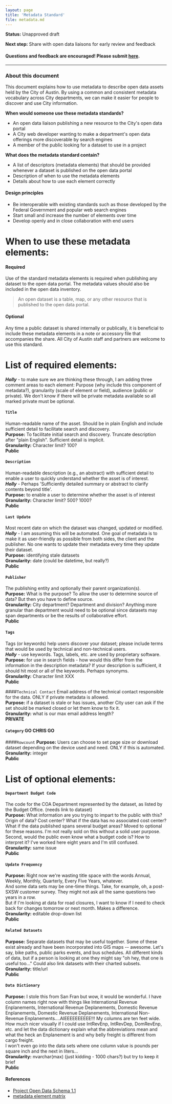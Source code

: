```yaml
---
layout: page
title: 'Metadata Standard'
file: metadata.md
---
```


**Status:** Unapproved draft  

**Next step:** Share with open data liaisons for early review and feedback  

#### Questions and feedback are encouraged! Please submit [here](https://github.com/cityofaustin/open-data-docs/milestones/Metadata%20Standard%20v1.0).

***

### About this document

This document explains how to use metadata to describe open data assets held by the City of Austin. By using a common and consistent metadata vocabulary across City departments, we can make it easier for people to discover and use City information. 

**When would someone use these metadata standards?**

* An open data liaison publishing a new resource to the City's open data portal
* A City web developer wanting to make a department's open data offerings more discoverable by search engines
* A member of the public looking for a dataset to use in a project

**What does the metadata standard contain?**

* A list of descriptors (metadata elements) that should be provided whenever a dataset is published on the open data portal
* Description of when to use the metadata elements
* Details about how to use each element correctly

#### Design principles

* Be interoperable with existing standards such as those developed by the Federal Government and popular web search engines
* Start small and increase the number of elements over time
* Develop openly and in close collaboration with end users

# When to use these metadata elements:

#### Required
Use of the standard metadata elements is required when publishing any dataset to the open data portal. The metadata values should also be included in the open data inventory. 
> An open dataset is a table, map, or any other resource that is published to the open data portal.

#### Optional
Any time a public dataset is shared internally or publically, it is beneficial to include these metadata elements in a note or accessory file that accompanies the share. All City of Austin staff and partners are welcome to use this standard. 

# List of required elements:

***Holly*** - to make sure we are thinking these through, I am adding three comment areas to each element:  Purpose (why include this component of metadata?), granularity (scale of element or field), audience (public or private).  We don't know if there will be private metadata available so all marked private must be optional.


#### `Title`
Human-readable name of the asset. Should be in plain English and include sufficient detail to facilitate search and discovery.  
**Purpose:**  To facilitate initial search and discovery.  Truncate description after "plain English".  Sufficient detail is implicit.  
**Granularity:**  Character limit? 100?  
**Public**

#### `Description` 
Human-readable description (e.g., an abstract) with sufficient detail to enable a user to quickly understand whether the asset is of interest.   
***Holly*** - Perhaps 'Sufficiently detailed summary or abstract to clarify contents beyond title'.  
**Purpose:**  to enable a user to determine whether the asset is of interest  
**Granularity:** Character limit?  500?  1000?  
**Public**  

#### `Last Update`
Most recent date on which the dataset was changed, updated or modified.   
***Holly*** - I am assuming this will be automated.  One goal of metadata is to make it as user-friendly as possible from both sides, the client and the publisher.  No one wants to update their metadata every time they update their dataset.  
**Purpose:**  identifying stale datasets  
**Granularity:**  date (could be datetime, but really?)  
**Public**

#### `Publisher`
The publishing entity and optionally their parent organization(s).  
**Purpose:**  What is the purpose?  To allow the user to determine source of data?  But then you have to define source.  
**Granularity:**  City department?  Department and division?  Anything more granular than department would need to be optional since datasets may span departments or be the results of collaborative effort.  
**Public**

#### `Tags`
Tags (or keywords) help users discover your dataset; please include terms that would be used by technical and non-technical users.   
***Holly*** - use keywords.  Tags, labels, etc. are used by proprietary software.  
**Purpose:** for use in search fields - how would this differ from the information in the description metadata?  If your description is sufficient, it should hit most or all of the keywords.  Perhaps synonyms.  
**Granularity:** Character limit XXX  
**Public**

####`Technical Contact`
Email address of the technical contact responsible for the data.  ONLY if private metadata is allowed.   
**Purpose:**  if a dataset is stale or has issues, another City user can ask if the set should be marked closed or let them know to fix it.   
**Granularity:**  what is our max email address length?      
**PRIVATE**  

#### `Category`  GO CHRIS GO

####`Rowcount`
**Purpose:**  Users can choose to set page size or download dataset depending on the device used and need.  ONLY if this is automated.  
**Granularity:**  integer  
**Public**  


# List of optional elements: 


#### `Department Budget Code`
The code for the COA Department represented by the dataset, as listed by the Budget Office. (needs link to dataset)  
**Purpose:** What information are you trying to impart to the public with this?  Origin of data?  Cost center?  What if the data has no associated cost center?  What if the data published spans several budget areas?  Moved to optional for these reasons.  I'm not really sold on this without a solid user purpose.  Second, would the public even know what a budget code is?  How to interpret it?  I've worked here eight years and I'm still confused.  
**Granularity:**  same issue  
**Public**  

#### `Update Frequency`
**Purpose:** Right now we're wasting title space with the words Annual, Weekly, Monthly, Quarterly, Every Five Years, whatever.  
And some data sets may be one-time things.  Take, for example, oh, a post-SXSW customer survey.  They might not ask all the same questions two years in a row.   
But if I'm looking at data for road closures, I  want to know if I need to check back for changes tomorrow or next month. Makes a difference.  
**Granularity:**  editable drop-down list  
**Public**  

#### `Related Datasets`
**Purpose:**  Separate datasets that may be useful together.  Some of these exist already and have been incorporated into GIS maps -- awesome.  Let's say, bike paths, public parks events, and bus schedules.  All different kinds of data, but if a person is looking at one they might say "oh hey, that one is useful too..."  Could also link datasets with their charted subsets.  
**Granularity:**  title/url  
**Public**  

#### `Data Dictionary`
**Purpose:**  I stole this from San Fran but wow, it would be wonderful.  I have column names right now with things like International Revenue Enplanements, International Revenue Deplanements, Domestic Revenue Enplanements, Domestic Revenue Deplanements, International Non-Revenue Enplanements....AIEEEEEEEEEE!!!  My columns are ten feet wide.  
How much nicer visually if I could use IntRevEnp, IntRevDep, DomRevEnp, etc. and let the data dictionary explain what the abbreviations mean and what the heck an Enplanement is and why belly freight is different from cargo freight.  
I won't even go into the data sets where one column value is pounds per square inch and the next in liters...  
**Granularity:**  nvarchar(max) (just kidding - 1000 chars?) but try to keep it brief  
**Public**  



#### References
- [Project Open Data Schema 1.1](https://project-open-data.cio.gov/v1.1/schema/)
- [metadata element matrix](https://docs.google.com/spreadsheets/d/1aKp0ygULe6u6Dbrtj3ZOXn4rN3SV5hv-K5Ho4vlT3EE/edit?usp=sharing)

